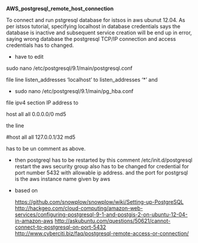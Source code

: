  **AWS_postgresql_remote_host_connection**

To connect and run pstgresql database for istsos in aws ubunut 12.04. As per istsos tutorial, specifying localhost in database credentials says the database is inactive and subsequent service creation will be end up in error, saying wrong database
the postgresql TCP/IP connection and access credentials has to changed.

* have to edit

sudo nano /etc/postgresql/9.1/main/postgresql.conf

file line listen_addresses ‘localhost’ to listen_addresses ‘*’
and

* sudo nano /etc/postgresql/9.1/main/pg_hba.conf

file ipv4 section IP address to

host    all      all        0.0.0.0/0            md5

the line

#host    all     all       127.0.0.1/32            md5

has to be un comment as above.

* then postgreql has to be restarted by this comment
/etc/init.d/postgresql restart the aws security group also has to be changed for credential for port number 5432 with allowable ip address. and the port for postgrsql is the aws instance name given by aws 

* based on

    https://github.com/snowplow/snowplow/wiki/Setting-up-PostgreSQL
    http://hackgeo.com/cloud-computing/amazon-web-services/configuring-postgresql-9-1-and-postgis-2-on-ubuntu-12-04-in-amazon-aws
    http://askubuntu.com/questions/50621/cannot-connect-to-postgresql-on-port-5432
    http://www.cyberciti.biz/faq/postgresql-remote-access-or-connection/
